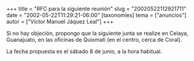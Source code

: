 +++
title = "RFC para la siguiente reunión"
slug = "20020522112921711"
date = "2002-05-22T11:29:21-06:00"
[taxonomies]
tema = ["anuncios"]
autor = ["Víctor Manuel Jáquez Leal"]
+++

Si no hay objeción, propongo que la siguiente junta se realize en
Celaya, Guanajuato, en las oficinas de Quixmati (en el centro, cerca de
Coral).

La fecha propuesta es el sábado 8 de junio, a la hora habitual.
